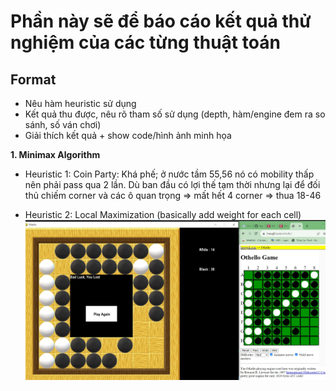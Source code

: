 # Phần này sẽ để báo cáo kết quả thử nghiệm của các từng thuật toán
## Format 
- Nêu hàm heuristic sử dụng 
- Kết quả thu được, nêu rõ tham số sử dụng (depth, hàm/engine đem ra so sánh, số ván chơi)
- Giải thích kết quả + show code/hình ảnh minh họa  

**1. Minimax Algorithm**
- Heuristic 1: Coin Party: Khá phế; ở nước tầm 55,56 nó có mobility thấp nên phải pass qua 2 lần. Dù ban đầu có lợi thế tạm thời nhưng lại để đối thủ chiếm corner và các ô quan trọng => mất hết 4 corner => thua 18-46

- Heuristic 2: Local Maximization (basically add weight for each cell)
![Example Image](result/heuristic2_firstTry.jpg)
